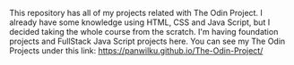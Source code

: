 This repository has all of my projects related with The Odin Project. I already have some knowledge using HTML, CSS and Java Script, but I decided taking the whole course from the scratch. I'm having foundation projects and FullStack Java Script projects here. You can see my The Odin Projects under this link: https://panwilku.github.io/The-Odin-Project/
